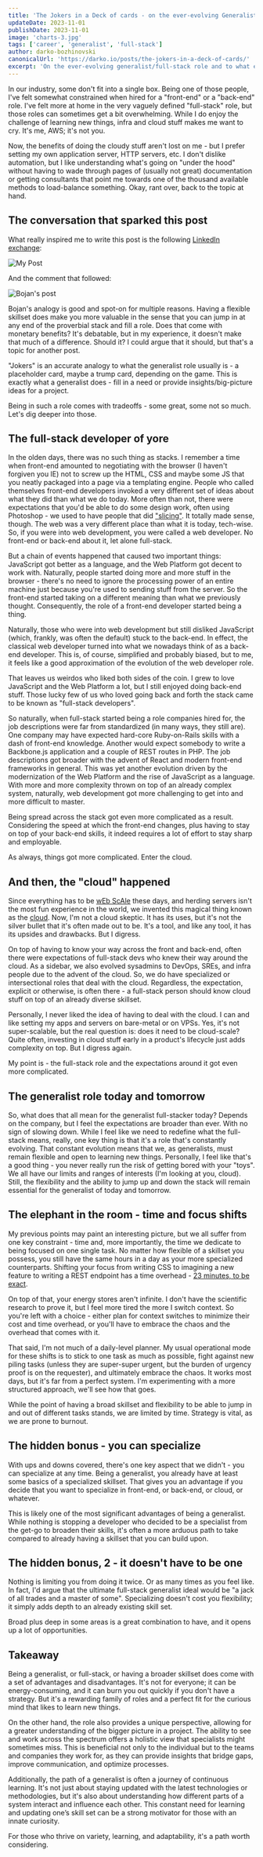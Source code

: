 ```yaml
---
title: 'The Jokers in a Deck of cards - on the ever-evolving Generalist Role'
updateDate: 2023-11-01
publishDate: 2023-11-01
image: 'charts-3.jpg'
tags: ['career', 'generalist', 'full-stack']
author: darko-bozhinovski
canonicalUrl: 'https://darko.io/posts/the-jokers-in-a-deck-of-cards/'
excerpt: 'On the ever-evolving generalist/full-stack role and to what extent does it make sense to broaden your skillset.'
---
```


In our industry, some don't fit into a single box. Being one of those people, I've felt somewhat constrained when hired for a "front-end" or a "back-end" role. I've felt more at home in the very vaguely defined "full-stack" role, but those roles can sometimes get a bit overwhelming. While I do enjoy the challenge of learning new things, infra and cloud stuff makes me want to cry. It's me, AWS; it's not you.

Now, the benefits of doing the cloudy stuff aren't lost on me - but I prefer setting my own application server, HTTP servers, etc. I don't dislike automation, but I like understanding what's going on "under the hood" without having to wade through pages of (usually not great) documentation or getting consultants that point me towards one of the thousand available methods to load-balance something. Okay, rant over, back to the topic at hand.

## The conversation that sparked this post

What really inspired me to write this post is the following [LinkedIn exchange](https://www.linkedin.com/feed/update/urn:li:activity:7117142861547999232/):

![My Post](/li-post-darko.png)

And the comment that followed:

![Bojan's post](/li-post-bojan.png)

Bojan's analogy is good and spot-on for multiple reasons. Having a flexible skillset does make you more valuable in the sense that you can jump in at any end of the proverbial stack and fill a role. Does that come with monetary benefits? It's debatable, but in my experience, it doesn't make that much of a difference. Should it? I could argue that it should, but that's a topic for another post.

"Jokers" is an accurate analogy to what the generalist role usually is - a placeholder card, maybe a trump card, depending on the game. This is exactly what a generalist does - fill in a need or provide insights/big-picture ideas for a project.

Being in such a role comes with tradeoffs - some great, some not so much. Let's dig deeper into those.

## The full-stack developer of yore

In the olden days, there was no such thing as stacks. I remember a time when front-end amounted to negotiating with the browser (I haven't forgiven you IE) not to screw up the HTML, CSS and maybe some JS that you neatly packaged into a page via a templating engine. People who called themselves front-end developers invoked a very different set of ideas about what they did than what we do today. More often than not, there were expectations that you'd be able to do some design work, often using Photoshop - we used to have people that did ["slicing"](<https://en.wikipedia.org/wiki/Slicing_(interface_design)>). It totally made sense, though. The web was a very different place than what it is today, tech-wise. So, if you were into web development, you were called a web developer. No front-end or back-end about it, let alone full-stack.

But a chain of events happened that caused two important things: JavaScript got better as a language, and the Web Platform got decent to work with. Naturally, people started doing more and more stuff in the browser - there's no need to ignore the processing power of an entire machine just because you're used to sending stuff from the server. So the front-end started taking on a different meaning than what we previously thought. Consequently, the role of a front-end developer started being a thing.

Naturally, those who were into web development but still disliked JavaScript (which, frankly, was often the default) stuck to the back-end. In effect, the classical web developer turned into what we nowadays think of as a back-end developer. This is, of course, simplified and probably biased, but to me, it feels like a good approximation of the evolution of the web developer role.

That leaves us weirdos who liked both sides of the coin. I grew to love JavaScript and the Web Platform a lot, but I still enjoyed doing back-end stuff. Those lucky few of us who loved going back and forth the stack came to be known as "full-stack developers".

So naturally, when full-stack started being a role companies hired for, the job descriptions were far from standardized (in many ways, they still are). One company may have expected hard-core Ruby-on-Rails skills with a dash of front-end knowledge. Another would expect somebody to write a Backbone.js application and a couple of REST routes in PHP. The job descriptions got broader with the advent of React and modern front-end frameworks in general. This was yet another evolution driven by the modernization of the Web Platform and the rise of JavaScript as a language. With more and more complexity thrown on top of an already complex system, naturally, web development got more challenging to get into and more difficult to master.

Being spread across the stack got even more complicated as a result. Considering the speed at which the front-end changes, plus having to stay on top of your back-end skills, it indeed requires a lot of effort to stay sharp and employable.

As always, things got more complicated. Enter the cloud.

## And then, the "cloud" happened

Since everything has to be [wEb ScAle](https://www.reddit.com/r/ProgrammerHumor/comments/62rsd0/mongodb_is_web_scale/) these days, and herding servers isn't the most fun experience in the world, we invented this magical thing known as the [cloud](https://en.wikipedia.org/wiki/Cloud_computing). Now, I'm not a cloud skeptic. It has its uses, but it's not the silver bullet that it's often made out to be. It's a tool, and like any tool, it has its upsides and drawbacks. But I digress.

On top of having to know your way across the front and back-end, often there were expectations of full-stack devs who knew their way around the cloud. As a sidebar, we also evolved sysadmins to DevOps, SREs, and infra people due to the advent of the cloud. So, we do have specialized or intersectional roles that deal with the cloud. Regardless, the expectation, explicit or otherwise, is often there - a full-stack person should know cloud stuff on top of an already diverse skillset.

Personally, I never liked the idea of having to deal with the cloud. I can and like setting my apps and servers on bare-metal or on VPSs. Yes, it's not super-scalable, but the real question is: does it need to be cloud-scale? Quite often, investing in cloud stuff early in a product's lifecycle just adds complexity on top. But I digress again.

My point is - the full-stack role and the expectations around it got even more complicated.

## The generalist role today and tomorrow

So, what does that all mean for the generalist full-stacker today? Depends on the company, but I feel the expectations are broader than ever. With no sign of slowing down. While I feel like we need to redefine what the full-stack means, really, one key thing is that it's a role that's constantly evolving. That constant evolution means that we, as generalists, must remain flexible and open to learning new things. Personally, I feel like that's a good thing - you never really run the risk of getting bored with your "toys". We all have our limits and ranges of interests (I'm looking at you, cloud). Still, the flexibility and the ability to jump up and down the stack will remain essential for the generalist of today and tomorrow.

## The elephant in the room - time and focus shifts

My previous points may paint an interesting picture, but we all suffer from one key constraint - time and, more importantly, the time we dedicate to being focused on one single task. No matter how flexible of a skillset you possess, you still have the same hours in a day as your more specialized counterparts. Shifting your focus from writing CSS to imagining a new feature to writing a REST endpoint has a time overhead - [23 minutes, to be exact](https://ics.uci.edu/~gmark/chi08-mark.pdf).

On top of that, your energy stores aren't infinite. I don't have the scientific research to prove it, but I feel more tired the more I switch context. So you're left with a choice - either plan for context switches to minimize their cost and time overhead, or you'll have to embrace the chaos and the overhead that comes with it.

That said, I'm not much of a daily-level planner. My usual operational mode for these shifts is to stick to one task as much as possible, fight against new piling tasks (unless they are super-super urgent, but the burden of urgency proof is on the requester), and ultimately embrace the chaos. It works most days, but it's far from a perfect system. I'm experimenting with a more structured approach, we'll see how that goes.

While the point of having a broad skillset and flexibility to be able to jump in and out of different tasks stands, we are limited by time.
Strategy is vital, as we are prone to burnout.

## The hidden bonus - you can specialize

With ups and downs covered, there's one key aspect that we didn't - you can specialize at any time. Being a generalist, you already have at least some basics of a specialized skillset. That gives you an advantage if you decide that you want to specialize in front-end, or back-end, or cloud, or whatever.

This is likely one of the most significant advantages of being a generalist. While nothing is stopping a developer who decided to be a specialist from the get-go to broaden their skills, it's often a more arduous path to take compared to already having a skillset that you can build upon.

## The hidden bonus, 2 - it doesn't have to be one

Nothing is limiting you from doing it twice. Or as many times as you feel like. In fact, I'd argue that the ultimate full-stack generalist ideal would be "a jack of all trades and a master of some". Specializing doesn't cost you flexibility; it simply adds depth to an already existing skill set.

Broad plus deep in some areas is a great combination to have, and it opens up a lot of opportunities.

## Takeaway

Being a generalist, or full-stack, or having a broader skillset does come with a set of advantages and disadvantages. It's not for everyone; it can be energy-consuming, and it can burn you out quickly if you don't have a strategy. But it's a rewarding family of roles and a perfect fit for the curious mind that likes to learn new things.

On the other hand, the role also provides a unique perspective, allowing for a greater understanding of the bigger picture in a project. The ability to see and work across the spectrum offers a holistic view that specialists might sometimes miss. This is beneficial not only to the individual but to the teams and companies they work for, as they can provide insights that bridge gaps, improve communication, and optimize processes.

Additionally, the path of a generalist is often a journey of continuous learning. It's not just about staying updated with the latest technologies or methodologies, but it's also about understanding how different parts of a system interact and influence each other. This constant need for learning and updating one’s skill set can be a strong motivator for those with an innate curiosity.

For those who thrive on variety, learning, and adaptability, it's a path worth considering.
